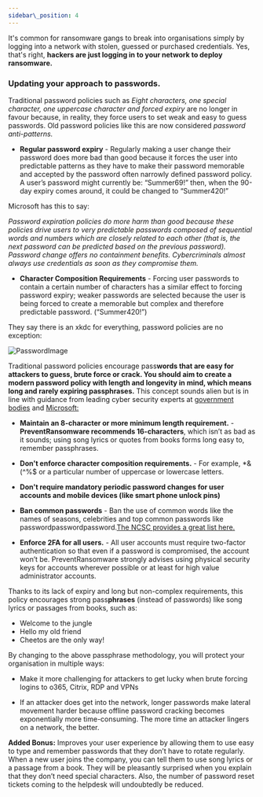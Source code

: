 ```yaml
---
sidebar\_position: 4
---
```


It's common for ransomware gangs to break into organisations simply by logging into a network with stolen, guessed or purchased credentials. Yes, that's right, **hackers are just logging in to your network to deploy ransomware.** 


### Updating your approach to passwords.

Traditional password policies such as _Eight characters, one special character, one uppercase character and forced expiry_ are no longer in favour because, in reality, they force users to set weak and easy to guess passwords. Old password policies like this are now considered _password anti-patterns._ 

- **Regular password expiry** - Regularly making a user change their password does more bad than good because it forces the user into predictable patterns as they have to make their password memorable and accepted by the password often narrowly defined password policy. A user’s password might currently be: “Summer69!” then, when the 90-day expiry comes around, it could be changed to “Summer420!”   

Microsoft has this to say:  
  
_Password expiration policies do more harm than good because these policies drive users to very predictable passwords composed of sequential words and numbers which are closely related to each other (that is, the next password can be predicted based on the previous password). Password change offers no containment benefits. Cybercriminals almost always use credentials as soon as they compromise them._  

- **Character Composition Requirements** - Forcing user passwords to contain a certain number of characters has a similar effect to forcing password expiry; weaker passwords are selected because the user is being forced to create a memorable but complex and therefore predictable password. (“Summer420!”)


They say there is an xkdc for everything, password policies are no exception:  

![PasswordImage][image-1]


Traditional password policies encourage  pass**words **that are easy for attackers to guess, brute force or crack. You should aim to create a modern password policy with length and longevity in mind, which means long and rarely expiring pass**phrases.** This concept sounds alien but is in line with guidance from leading cyber security experts at [government bodies][1] and [Microsoft:][2]

- **Maintain an 8-character or more minimum length requirement.** - **PreventRansomware recommends 16-characters**, which isn’t as bad as it sounds; using song lyrics or quotes from books forms long easy to, remember passphrases.

- **Don't enforce character composition requirements.** - For example, \*&(^%$ or a particular number of uppercase or lowercase letters.

- **Don't require mandatory periodic password changes for user accounts and mobile devices (like smart phone unlock pins)**

- **Ban common passwords** - Ban the use of common words like the names of seasons, celebrities and top common passwords like passwordpasswordpassword.[The NCSC provides a great list here.][3]

- **Enforce 2FA for all users.** - All user accounts must require two-factor authentication so that even if a password is compromised, the account won’t be. PreventRansomware strongly advises using physical security keys for accounts wherever possible or at least for high value administrator accounts. 

Thanks to its lack of expiry and long but non-complex requirements, this policy encourages strong pass**phrases** (instead of passwords) like song lyrics or passages from books, such as:

- Welcome to the jungle
- Hello my old friend
- Cheetos are the only way!

By changing to the above passphrase methodology, you will protect your organisation in multiple ways:

- Make it more challenging for attackers to get lucky when brute forcing logins to o365, Citrix, RDP and VPNs

- If an attacker does get into the network, longer passwords make lateral movement harder because offline password cracking becomes exponentially more time-consuming. The more time an attacker lingers on a network, the better.

**Added Bonus:** Improves your user experience by allowing them to use easy to type and remember passwords that they don’t have to rotate regularly. When a new user joins the company, you can tell them to use song lyrics or a passage from a book. They will be pleasantly surprised when you explain that they don’t need special characters. Also, the number of password reset tickets coming to the helpdesk will undoubtedly be reduced.








[1]:	https://www.ncsc.gov.uk/blog-post/the-logic-behind-three-random-words
[2]:	https://docs.microsoft.com/en-us/microsoft-365/admin/misc/password-policy-recommendations?view=o365-worldwide#password-guidelines-for-administrators
[3]:	https://www.ncsc.gov.uk/blog-post/passwords-passwords-everywhere

[image-1]:	https://imgs.xkcd.com/comics/password_strength.png